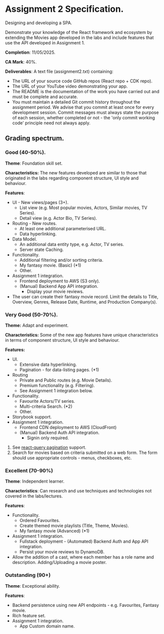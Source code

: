 # Assignment 2 Specification.

Designing and developing a SPA. 

Demonstrate your knowledge of the React framework and ecosystem by extending the Movies app developed in the labs and include features that use the API developed in Assignment 1.

**Completion**: 11/05/2025.

**CA Mark**: 40%.

**Deliverables**: A text file (assignment2.txt) containing:

- The URL of your source code GitHub repos (React repo + CDK repo).
- The URL of your YouTube video demonstrating your app.
- The README is the documentation of the work you have carried out and must be complete and accurate.
- You must maintain a detailed Git commit history throughout the assignment period. We advise that you commit at least once for every development session. Commit messages must always state the purpose of each session, whether completed or not - the 'only commit working code' principle need not always apply.

## Grading spectrum.

### Good (40-50%).

**Theme**: Foundation skill set.

**Characteristics:** The new features developed are similar to those that originated in the labs regarding component structure, UI style and behaviour.

**Features**:

- UI - New views/pages (3+).
  - List view (e.g. Most popular movies, Actors, Similar movies, TV Series).
  - Detail view (e.g. Actor Bio, TV Series).
- Routing - New routes.
  - At least one additional parameterised URL.
  - Data hyperlinking.
- Data Model.
  - An additional data entity type, e.g. Actor, TV series.
  - Server state Caching.
- Functionality.
  - Additional filtering and/or sorting criteria.
  - My fantasy movie. (Basic) (*1)
  - Other.
- Assignment 1 integration.
  - Frontend deployment to AWS (S3 only).
  - (Manual) Backend App API integration.
    - Display your movie reviews.
- The user can create their fantasy movie record. Limit the details to Title, Overview, Genres, Release Date, Runtime, and Production Company(s).

### Very Good (50-70%).

**Theme:** Adapt and experiment.

**Characteristics:** Some of the new app features have unique characteristics in terms of component structure, UI style and behaviour.

**Features:**

- UI.
  - Extensive data hyperlinking.
  - Pagination - for data-listing pages. (*1)
- Routing
  - Private and Public routes (e.g. Movie Details).
  - Premium functionality (e.g. Filtering).
  - See Assignment 1 integration below.
- Functionality.
  - Favourite Actors/TV series.
  - Multi-criteria Search. (*2)
  - Other.
- Storybook support.
- Assignment 1 integration.
  - Frontend CDN deployment to AWS (CloudFront)
  - (Manual) Backend Auth API integration.
    - Signin only required.

1. See [react-query pagination](https://react-query.tanstack.com/guides/paginated-queries) support.
2. Search for movies based on criteria submitted on a web form. The form should use appropriate controls - menus, checkboxes, etc.

### Excellent (70-90%)

**Theme**: Independent learner.

**Characteristics**: Can research and use techniques and technologies not covered in the labs/lectures.

**Features**:

- Functionality.
  - Ordered Favourites.
  - Create themed movie playlists (Title, Theme, Movies).
  - My fantasy movie (Advanced) (*1)
- Assignment 1 integration.
  - Fullstack deployment - (Automated) Backend Auth and App API integration.
  - Persist your movie reviews to DynamoDB.
- Allow the addition of a cast, where each member has a role name and description. Adding/Uploading a movie poster.

### Outstanding (90+)

**Theme**: Exceptional ability.

**Features**:

- Backend persistence using new API endpoints - e.g. Favourites, Fantasy movie.
- Rich feature set.
- Assignment 1 integration.
  - App Custom domain name.